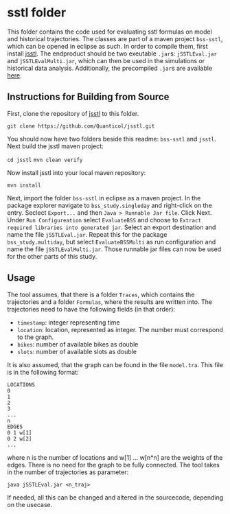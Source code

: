 # sstl folder

This folder contains the code used for evaluating sstl formulas on model and historical trajectories. The classes are part of a maven project `bss-sstl`, which can be opened in eclipse as such. In order to compile them, first install [jsstl](https://github.com/Quanticol/jsstl). The endproduct should be two exeutable `.jar`s: `jSSTLEval.jar` and `jSSTLEvalMulti.jar`, which can then be used in the simulations or historical data analysis. Additionally, the precompiled `.jar`s are available [here](). 

## Instructions for Building from Source

First, clone the repository of [jsstl](https://github.com/Quanticol/jsstl) to this folder.

`git clone https://github.com/Quanticol/jsstl.git`

You should now have two folders beside this readme: `bss-sstl` and `jsstl`. Next build the jsstl maven project:

`cd jsstl`
`mvn clean verify`

Now install jsstl into your local maven repository:

`mvn install`

Next, import the folder `bss-sstl` in eclipse as a maven project. In the package explorer navigate to `bss_study.singleday` and right-click on the entry. Seclect `Export...` and then `Java > Runnable Jar file`. Click Next. Under `Run Configureation` select `EvaluateBSS` and choose to `Extract required libraries into generated jar`. Select an export destination and name the file `jSSTLEval.jar`.
Repeat this for the package `bss_study.multiday`, but select `EvaluateBSSMulti` as run configuration and name the file `jSSTLEvalMulti.jar`.
Those runnable jar files can now be used for the other parts of this study.

## Usage

The tool assumes, that there is a folder `Traces`, which contains the trajectories and a folder `Formulas`, where the results are written into. The trajectories need to have the following fields (in that order):

- `timestamp`: integer representing time
- `location`: location, represented as integer. The number must correspond to the graph.
- `bikes`: number of available bikes as double
- `slots`: number of available slots as double

It is also assumed, that the graph can be found in the file `model.tra`. This file is in the following format:


```plaintext
LOCATIONS
0
1
2
3
...
n
EDGES
0 1 w[1]
0 2 w[2]
...
```

where n is the number of locations and w[1] ... w[n*n] are the weights of the edges. There is no need for the graph to be fully connected. The tool takes in the number of trajectories as parameter:

`java jSSTLEval.jar <n_traj>`

If needed, all this can be changed and altered in the sourcecode, depending on the usecase.
